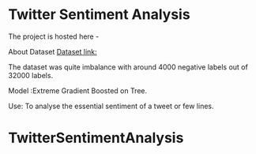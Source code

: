 # Twitter Sentiment Analysis

The project is hosted here - 

About Dataset
[Dataset link:](https://www.kaggle.com/arkhoshghalb/twitter-sentiment-analysis-hatred-speech)

The dataset was quite imbalance with around 4000 negative labels out of 32000 labels.

Model :Extreme Gradient Boosted on Tree.

Use: To analyse the essential sentiment of a tweet or few lines.


# TwitterSentimentAnalysis
